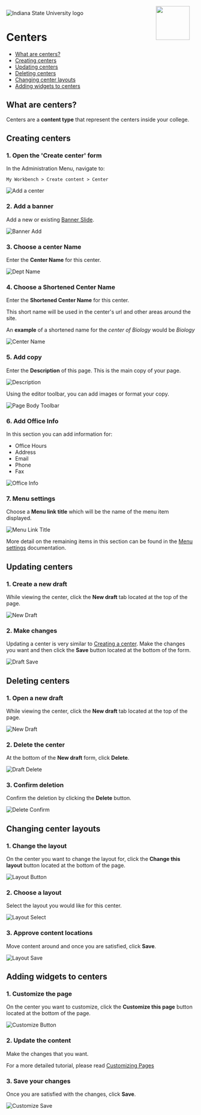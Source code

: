 <img class="logo" src="../../global_assets/images/IXM-Transparent-Vertical.jpg" style="float:right; margin:-10px 15px 0 0;" height="90" />
<img class="logo" src="../assets/images/isu_logo.png" alt="Indiana State University logo" />

# Centers

* [What are centers?](#what-are-centers)
* [Creating centers](#creating-centers)
* [Updating centers](#updating-centers)
* [Deleting centers](#deleting-centers)
* [Changing center layouts](#changing-center-layouts)
* [Adding widgets to centers](#adding-widgets-to-centers)

## What are centers?

Centers are a **content type** that represent the centers inside your college. 

## Creating centers

### 1. Open the 'Create center' form
In the Administration Menu, navigate to:
	
	My Workbench > Create content > Center
		
![Add a center](../assets/images/CenterAdd.png "Add a center")

### 2. Add a banner
Add a new or existing [Banner Slide](banner_slides.md).

![Banner Add](../assets/images/BannerAdd.png "Banner Add")

### 3. Choose a center Name
Enter the **Center Name** for this center.

![Dept Name](../assets/images/CenterName.png "DeptName")

### 4. Choose a Shortened Center Name
Enter the **Shortened Center Name** for this center.

This short name will be used in the center's url and other areas around the site. 

An **example** of a shortened name for the <i>center of Biology</i> would be <i>Biology</i>

![Center Name](../assets/images/CenterShortenedName.png "CenterName")

### 5. Add copy
Enter the **Description** of this page. This is the main copy of your page. 

![Description](../assets/images/Description.png "Description")

Using the editor toolbar, you can add images or format your copy.

![Page Body Toolbar](../assets/images/PageBodyToolbar.png "Page Body Toolbar")

### 6. Add Office Info

In this section you can add information for:

* Office Hours
* Address
* Email
* Phone
* Fax

![Office Info](../assets/images/OfficeInfo.png "Office Info")

### 7. Menu settings

Choose a **Menu link title** which will be the name of the menu item displayed.

![Menu Link Title](../assets/images/MenuLinkTitle.png "Menu Link Title")

More detail on the remaining items in this section can be found in the [Menu settings]() documentation.

## Updating centers

### 1. Create a new draft

While viewing the center, click the **New draft** tab located at the top of the page.

![New Draft](../assets/images/NewDraft.png "New Draft")

### 2. Make changes

Updating a center is very similar to [Creating a center](#creating-centers). Make the changes you want and then click the **Save** button located at the bottom of the form.

![Draft Save](../assets/images/DraftSave.png "Draft Save")

## Deleting centers

### 1. Open a new draft

While viewing the center, click the **New draft** tab located at the top of the page.

![New Draft](../assets/images/NewDraft.png "New Draft")

### 2. Delete the center

At the bottom of the **New draft** form, click **Delete**.

![Draft Delete](../assets/images/DraftDelete.png "Draft Delete")

### 3. Confirm deletion

Confirm the deletion by clicking the **Delete** button.

![Delete Confirm](../assets/images/DraftDeleteConfirm.png "Delete Confirm")

## Changing center layouts

### 1. Change the layout

On the center you want to change the layout for, click the **Change this layout** button located at the bottom of the page.

![Layout Button](../assets/images/LayoutButton.png "Layout Button")

### 2. Choose a layout

Select the layout you would like for this center.

![Layout Select](../assets/images/LayoutSelect.png "Layout Select")

### 3. Approve content locations

Move content around and once you are satisfied, click **Save**. 

![Layout Save](../assets/images/LayoutSave.png "Layout Save")

## Adding widgets to centers

### 1. Customize the page

On the center you want to customize, click the **Customize this page** button located at the bottom of the page.

![Customize Button](../assets/images/CustomizeButton.png "Customize Button")

### 2. Update the content

Make the changes that you want. 

For a more detailed tutorial, please read [Customizing Pages]()

### 3. Save your changes

Once you are satisfied with the changes, click **Save**. 

![Customize Save](../assets/images/CustomizeSave.png "Customize Save")
